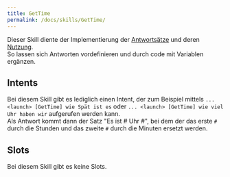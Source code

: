 ```yaml
---
title: GetTime
permalink: /docs/skills/GetTime/
---
```


Dieser Skill diente der Implementierung der [Antwortsätze](./../create-skill/locales.md#answers) und deren [Nutzung](./../create-skill/sdk.md#antwort-generieren).  
So lassen sich Antworten vordefinieren und durch code mit Variablen ergänzen.  

## Intents

Bei diesem Skill gibt es lediglich einen Intent, der zum Beispiel mittels ``... <launch> [GetTime] wie Spät ist es`` oder ``... <launch> [GetTime] wie viel Uhr haben wir`` aufgerufen werden kann.  
Als Antwort kommt dann der Satz "Es ist # Uhr #", bei dem der das erste ``#`` durch die Stunden und das zweite ``#`` durch die Minuten ersetzt werden.  

## Slots

Bei diesem Skill gibt es keine Slots.  